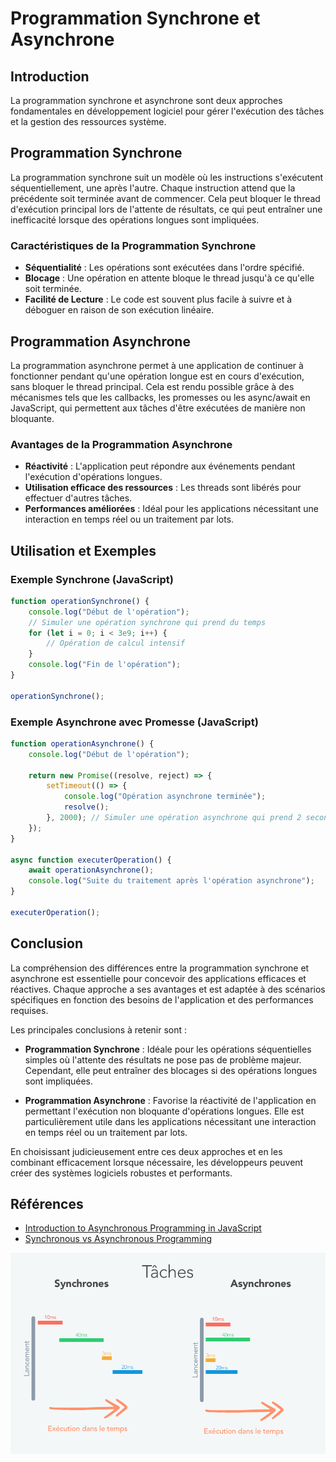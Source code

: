# Programmation Synchrone et Asynchrone

## Introduction
La programmation synchrone et asynchrone sont deux approches fondamentales en développement logiciel pour gérer l'exécution des tâches et la gestion des ressources système.

## Programmation Synchrone

La programmation synchrone suit un modèle où les instructions s'exécutent séquentiellement, une après l'autre. Chaque instruction attend que la précédente soit terminée avant de commencer. Cela peut bloquer le thread d'exécution principal lors de l'attente de résultats, ce qui peut entraîner une inefficacité lorsque des opérations longues sont impliquées.

### Caractéristiques de la Programmation Synchrone
- **Séquentialité** : Les opérations sont exécutées dans l'ordre spécifié.
- **Blocage** : Une opération en attente bloque le thread jusqu'à ce qu'elle soit terminée.
- **Facilité de Lecture** : Le code est souvent plus facile à suivre et à déboguer en raison de son exécution linéaire.

## Programmation Asynchrone

La programmation asynchrone permet à une application de continuer à fonctionner pendant qu'une opération longue est en cours d'exécution, sans bloquer le thread principal. Cela est rendu possible grâce à des mécanismes tels que les callbacks, les promesses ou les async/await en JavaScript, qui permettent aux tâches d'être exécutées de manière non bloquante.

### Avantages de la Programmation Asynchrone
- **Réactivité** : L'application peut répondre aux événements pendant l'exécution d'opérations longues.
- **Utilisation efficace des ressources** : Les threads sont libérés pour effectuer d'autres tâches.
- **Performances améliorées** : Idéal pour les applications nécessitant une interaction en temps réel ou un traitement par lots.

## Utilisation et Exemples

### Exemple Synchrone (JavaScript)
```javascript
function operationSynchrone() {
    console.log("Début de l'opération");
    // Simuler une opération synchrone qui prend du temps
    for (let i = 0; i < 3e9; i++) {
        // Opération de calcul intensif
    }
    console.log("Fin de l'opération");
}

operationSynchrone();
```

### Exemple Asynchrone avec Promesse (JavaScript)
```javascript
function operationAsynchrone() {
    console.log("Début de l'opération");

    return new Promise((resolve, reject) => {
        setTimeout(() => {
            console.log("Opération asynchrone terminée");
            resolve();
        }, 2000); // Simuler une opération asynchrone qui prend 2 secondes
    });
}

async function executerOperation() {
    await operationAsynchrone();
    console.log("Suite du traitement après l'opération asynchrone");
}

executerOperation();
```

## Conclusion

La compréhension des différences entre la programmation synchrone et asynchrone est essentielle pour concevoir des applications efficaces et réactives. Chaque approche a ses avantages et est adaptée à des scénarios spécifiques en fonction des besoins de l'application et des performances requises.

Les principales conclusions à retenir sont :

- **Programmation Synchrone** : Idéale pour les opérations séquentielles simples où l'attente des résultats ne pose pas de problème majeur. Cependant, elle peut entraîner des blocages si des opérations longues sont impliquées.
  
- **Programmation Asynchrone** : Favorise la réactivité de l'application en permettant l'exécution non bloquante d'opérations longues. Elle est particulièrement utile dans les applications nécessitant une interaction en temps réel ou un traitement par lots.

En choisissant judicieusement entre ces deux approches et en les combinant efficacement lorsque nécessaire, les développeurs peuvent créer des systèmes logiciels robustes et performants.

## Références

- [Introduction to Asynchronous Programming in JavaScript](https://developer.mozilla.org/en-US/docs/Learn/JavaScript/Asynchronous)
- [Synchronous vs Asynchronous Programming](https://www.geeksforgeeks.org/synchronous-vs-asynchronous-programming/)

![Exemple de Synchrone et Asynchrone](../images/synchrone-asynchrone.png)
